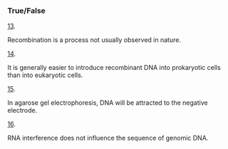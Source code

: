 ### True/False

[13](https://openstax.org/books/microbiology/pages/chapter-12#fs-id1167741589785-solution). 

Recombination is a process not usually observed in nature.

[14](https://openstax.org/books/microbiology/pages/chapter-12#fs-id1167740396602-solution). 

It is generally easier to introduce recombinant DNA into prokaryotic cells than into eukaryotic cells.

[15](https://openstax.org/books/microbiology/pages/chapter-12#fs-id1167742719037-solution). 

In agarose gel electrophoresis, DNA will be attracted to the negative electrode.

[16](https://openstax.org/books/microbiology/pages/chapter-12#fs-id1167742636012-solution). 

RNA interference does not influence the sequence of genomic DNA.